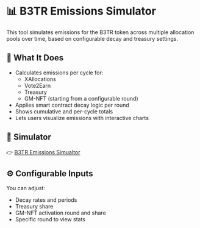 # 📊 B3TR Emissions Simulator

This tool simulates emissions for the B3TR token across multiple allocation pools over time, based on configurable decay and treasury settings.

## 🧠 What It Does

- Calculates emissions per cycle for:
  - XAllocations
  - Vote2Earn
  - Treasury
  - GM-NFT (starting from a configurable round)
- Applies smart contract decay logic per round
- Shows cumulative and per-cycle totals
- Lets users visualize emissions with interactive charts

## 🚀 Simulator

👉 [B3TR Emissions Simualtor](https://b3tr-emissions.streamlit.app/)

## ⚙️ Configurable Inputs

You can adjust:
- Decay rates and periods
- Treasury share
- GM-NFT activation round and share
- Specific round to view stats
